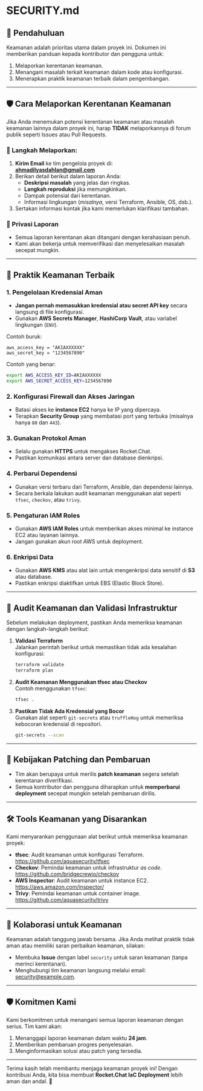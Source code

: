 # SECURITY.md

## 📜 Pendahuluan

Keamanan adalah prioritas utama dalam proyek ini. Dokumen ini memberikan panduan kepada kontributor dan pengguna untuk:

1. Melaporkan kerentanan keamanan.
2. Menangani masalah terkait keamanan dalam kode atau konfigurasi.
3. Menerapkan praktik keamanan terbaik dalam pengembangan.

---

## 🛡️ **Cara Melaporkan Kerentanan Keamanan**

Jika Anda menemukan potensi kerentanan keamanan atau masalah keamanan lainnya dalam proyek ini, harap **TIDAK** melaporkannya di forum publik seperti Issues atau Pull Requests.

### 📧 Langkah Melaporkan:

1. **Kirim Email** ke tim pengelola proyek di:  
   **[ahmadilyasdahlan@gmail.com](ilyas:ahmadilyasdahlan@gmail.com)**  
2. Berikan detail berikut dalam laporan Anda:  
   - **Deskripsi masalah** yang jelas dan ringkas.  
   - **Langkah reproduksi** jika memungkinkan.  
   - Dampak potensial dari kerentanan.  
   - Informasi lingkungan (*misalnya*, versi Terraform, Ansible, OS, dsb.).  
3. Sertakan informasi kontak jika kami memerlukan klarifikasi tambahan.

### 🔐 Privasi Laporan

- Semua laporan kerentanan akan ditangani dengan kerahasiaan penuh.
- Kami akan bekerja untuk memverifikasi dan menyelesaikan masalah secepat mungkin.

---

## 🧩 **Praktik Keamanan Terbaik**

### 1. **Pengelolaan Kredensial Aman**
   - **Jangan pernah memasukkan kredensial atau secret API key** secara langsung di file konfigurasi.
   - Gunakan **AWS Secrets Manager**, **HashiCorp Vault**, atau variabel lingkungan (`ENV`).

   Contoh buruk:  
   ```hcl
   aws_access_key = "AKIAXXXXXX"
   aws_secret_key = "1234567890"
   ```

   Contoh yang benar:  
   ```bash
   export AWS_ACCESS_KEY_ID=AKIAXXXXXX
   export AWS_SECRET_ACCESS_KEY=1234567890
   ```

### 2. **Konfigurasi Firewall dan Akses Jaringan**
   - Batasi akses ke **instance EC2** hanya ke IP yang dipercaya.
   - Terapkan **Security Group** yang membatasi port yang terbuka (misalnya hanya `80` dan `443`).

### 3. **Gunakan Protokol Aman**
   - Selalu gunakan **HTTPS** untuk mengakses Rocket.Chat.
   - Pastikan komunikasi antara server dan database dienkripsi.

### 4. **Perbarui Dependensi**
   - Gunakan versi terbaru dari Terraform, Ansible, dan dependensi lainnya.
   - Secara berkala lakukan audit keamanan menggunakan alat seperti `tfsec`, `checkov`, atau `trivy`.

### 5. **Pengaturan IAM Roles**
   - Gunakan **AWS IAM Roles** untuk memberikan akses minimal ke instance EC2 atau layanan lainnya.
   - Jangan gunakan akun root AWS untuk deployment.

### 6. **Enkripsi Data**
   - Gunakan **AWS KMS** atau alat lain untuk mengenkripsi data sensitif di **S3** atau database.
   - Pastikan enkripsi diaktifkan untuk EBS (Elastic Block Store).

---

## 🚀 **Audit Keamanan dan Validasi Infrastruktur**

Sebelum melakukan deployment, pastikan Anda memeriksa keamanan dengan langkah-langkah berikut:

1. **Validasi Terraform**  
   Jalankan perintah berikut untuk memastikan tidak ada kesalahan konfigurasi:  
   ```bash
   terraform validate
   terraform plan
   ```

2. **Audit Keamanan Menggunakan tfsec atau Checkov**  
   Contoh menggunakan `tfsec`:  
   ```bash
   tfsec .
   ```

3. **Pastikan Tidak Ada Kredensial yang Bocor**  
   Gunakan alat seperti `git-secrets` atau `truffleHog` untuk memeriksa kebocoran kredensial di repositori.  
   ```bash
   git-secrets --scan
   ```

---

## 🔄 **Kebijakan Patching dan Pembaruan**

- Tim akan berupaya untuk merilis **patch keamanan** segera setelah kerentanan diverifikasi.
- Semua kontributor dan pengguna diharapkan untuk **memperbarui deployment** secepat mungkin setelah pembaruan dirilis.

---

## 🛠️ **Tools Keamanan yang Disarankan**

Kami menyarankan penggunaan alat berikut untuk memeriksa keamanan proyek:

- **tfsec**: Audit keamanan untuk konfigurasi Terraform.  
   <https://github.com/aquasecurity/tfsec>  
- **Checkov**: Pemindai keamanan untuk infrastruktur *as code*.  
   <https://github.com/bridgecrewio/checkov>  
- **AWS Inspector**: Audit keamanan untuk instance EC2.  
   <https://aws.amazon.com/inspector/>  
- **Trivy**: Pemindai keamanan untuk container image.  
   <https://github.com/aquasecurity/trivy>

---

## 🤝 **Kolaborasi untuk Keamanan**

Keamanan adalah tanggung jawab bersama. Jika Anda melihat praktik tidak aman atau memiliki saran perbaikan keamanan, silakan:

- Membuka **Issue** dengan label `security` untuk saran keamanan (tanpa merinci kerentanan).  
- Menghubungi tim keamanan langsung melalui email: [security@example.com](mailto:security@example.com).

---

## 🛡️ **Komitmen Kami**

Kami berkomitmen untuk menangani semua laporan keamanan dengan serius. Tim kami akan:

1. Menanggapi laporan keamanan dalam waktu **24 jam**.
2. Memberikan pembaruan progres penyelesaian.
3. Menginformasikan solusi atau patch yang tersedia.

---

Terima kasih telah membantu menjaga keamanan proyek ini! Dengan kontribusi Anda, kita bisa membuat **Rocket.Chat IaC Deployment** lebih aman dan andal. 🚀
